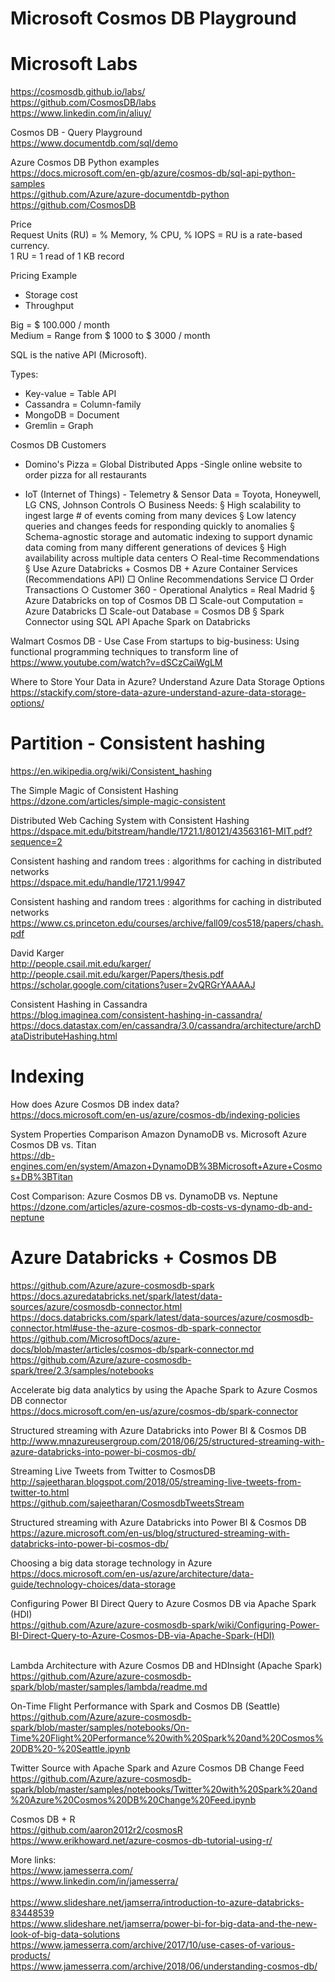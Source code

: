 # Microsoft Cosmos DB Playground

# Microsoft Labs <BR>
https://cosmosdb.github.io/labs/ <BR>
https://github.com/CosmosDB/labs <BR>
https://www.linkedin.com/in/aliuy/ <BR>	

Cosmos DB - Query Playground<BR>
https://www.documentdb.com/sql/demo

Azure Cosmos DB Python examples <BR>
https://docs.microsoft.com/en-gb/azure/cosmos-db/sql-api-python-samples <BR>
https://github.com/Azure/azure-documentdb-python <BR>
https://github.com/CosmosDB <BR>


Price <BR>
Request Units (RU) = % Memory, % CPU, % IOPS = RU is a rate-based currency.<BR>
1 RU = 1 read of 1 KB record<BR>

Pricing Example
- Storage cost
- Throughput

Big = $ 100.000 / month<BR>
Medium =  Range from $ 1000 to $ 3000 / month<BR>


SQL is the native API (Microsoft).<BR>

Types:
- Key-value = Table API
- Cassandra = Column-family 
- MongoDB = Document 
- Gremlin = Graph 

Cosmos DB Customers<BR>
- Domino's Pizza  = Global Distributed Apps
	-Single online website to order pizza for all restaurants 
	
- IoT (Internet of Things) - Telemetry & Sensor Data = Toyota, Honeywell, LG CNS, Johnson Controls
		○ Business  Needs:
			§ High scalability to ingest large # of events coming from many devices
			§ Low latency queries and changes feeds for responding quickly to anomalies 
			§ Schema-agnostic storage and automatic indexing to support dynamic data coming from many different generations of devices 
			§ High availability across multiple data centers 
		○ Real-time Recommendations 
			§ Use Azure Databricks + Cosmos DB + Azure Container Services (Recommendations API)
				□ Online Recommendations Service
				□ Order Transactions 
		○ Customer 360 - Operational Analytics = Real Madrid 
			§ Azure Databricks on top of Cosmos DB
				□ Scale-out Computation = Azure Databricks 
				□ Scale-out Database = Cosmos DB
			§ Spark Connector using SQL API
			Apache Spark on Databricks 



Walmart Cosmos DB - Use Case From startups to big-business: Using functional programming techniques to transform line of<BR>
https://www.youtube.com/watch?v=dSCzCaiWgLM <BR>	

Where to Store Your Data in Azure? Understand Azure Data Storage Options <BR>
https://stackify.com/store-data-azure-understand-azure-data-storage-options/ <BR>
	
			
# Partition - Consistent hashing
https://en.wikipedia.org/wiki/Consistent_hashing<BR>

The Simple Magic of Consistent Hashing <BR>
https://dzone.com/articles/simple-magic-consistent<BR>

Distributed Web Caching System with Consistent Hashing <BR>
https://dspace.mit.edu/bitstream/handle/1721.1/80121/43563161-MIT.pdf?sequence=2<BR>

Consistent hashing and random trees : algorithms for caching in distributed networks <BR>
https://dspace.mit.edu/handle/1721.1/9947<BR>

Consistent hashing and random trees : algorithms for caching in distributed networks <BR>
https://www.cs.princeton.edu/courses/archive/fall09/cos518/papers/chash.pdf<BR>

David Karger <BR>
http://people.csail.mit.edu/karger/<BR>
http://people.csail.mit.edu/karger/Papers/thesis.pdf<BR>
https://scholar.google.com/citations?user=2vQRGrYAAAAJ<BR>

Consistent Hashing in Cassandra <BR>
https://blog.imaginea.com/consistent-hashing-in-cassandra/<BR>
https://docs.datastax.com/en/cassandra/3.0/cassandra/architecture/archDataDistributeHashing.html<BR>

# Indexing

How does Azure Cosmos DB index data? <BR>
https://docs.microsoft.com/en-us/azure/cosmos-db/indexing-policies <BR>


System Properties Comparison Amazon DynamoDB vs. Microsoft Azure Cosmos DB vs. Titan<BR>
https://db-engines.com/en/system/Amazon+DynamoDB%3BMicrosoft+Azure+Cosmos+DB%3BTitan

Cost Comparison: Azure Cosmos DB vs. DynamoDB vs. Neptune <BR>
https://dzone.com/articles/azure-cosmos-db-costs-vs-dynamo-db-and-neptune <BR>


# Azure Databricks + Cosmos DB
https://github.com/Azure/azure-cosmosdb-spark
https://docs.azuredatabricks.net/spark/latest/data-sources/azure/cosmosdb-connector.html
https://docs.databricks.com/spark/latest/data-sources/azure/cosmosdb-connector.html#use-the-azure-cosmos-db-spark-connector <BR>
https://github.com/MicrosoftDocs/azure-docs/blob/master/articles/cosmos-db/spark-connector.md <BR>
https://github.com/Azure/azure-cosmosdb-spark/tree/2.3/samples/notebooks <BR>

Accelerate big data analytics by using the Apache Spark to Azure Cosmos DB connector <BR>
https://docs.microsoft.com/en-us/azure/cosmos-db/spark-connector <BR>

Structured streaming with Azure Databricks into Power BI & Cosmos DB <BR>
http://www.mnazureusergroup.com/2018/06/25/structured-streaming-with-azure-databricks-into-power-bi-cosmos-db/ <BR>
	
Streaming Live Tweets from Twitter to CosmosDB <BR>
http://sajeetharan.blogspot.com/2018/05/streaming-live-tweets-from-twitter-to.html <BR>
https://github.com/sajeetharan/CosmosdbTweetsStream <BR>
	
Structured streaming with Azure Databricks into Power BI & Cosmos DB<BR>
https://azure.microsoft.com/en-us/blog/structured-streaming-with-databricks-into-power-bi-cosmos-db/ <BR>

Choosing a big data storage technology in Azure <BR>
https://docs.microsoft.com/en-us/azure/architecture/data-guide/technology-choices/data-storage <BR>

Configuring Power BI Direct Query to Azure Cosmos DB via Apache Spark (HDI)<BR>
https://github.com/Azure/azure-cosmosdb-spark/wiki/Configuring-Power-BI-Direct-Query-to-Azure-Cosmos-DB-via-Apache-Spark-(HDI) <BR><BR>

Lambda Architecture with Azure Cosmos DB and HDInsight (Apache Spark) <BR>
https://github.com/Azure/azure-cosmosdb-spark/blob/master/samples/lambda/readme.md <BR>

On-Time Flight Performance with Spark and Cosmos DB (Seattle) <BR>
https://github.com/Azure/azure-cosmosdb-spark/blob/master/samples/notebooks/On-Time%20Flight%20Performance%20with%20Spark%20and%20Cosmos%20DB%20-%20Seattle.ipynb <BR>	

Twitter Source with Apache Spark and Azure Cosmos DB Change Feed <BR>
https://github.com/Azure/azure-cosmosdb-spark/blob/master/samples/notebooks/Twitter%20with%20Spark%20and%20Azure%20Cosmos%20DB%20Change%20Feed.ipynb <BR>	

Cosmos DB + R <BR>
https://github.com/aaron2012r2/cosmosR <BR>
https://www.erikhoward.net/azure-cosmos-db-tutorial-using-r/ <BR>


More links: <BR>
https://www.jamesserra.com/ <BR>
https://www.linkedin.com/in/jamesserra/ <BR>	
https://www.slideshare.net/jamserra/introduction-to-azure-databricks-83448539 <BR>
https://www.slideshare.net/jamserra/power-bi-for-big-data-and-the-new-look-of-big-data-solutions <BR>
https://www.jamesserra.com/archive/2017/10/use-cases-of-various-products/ <BR>
https://www.jamesserra.com/archive/2018/06/understanding-cosmos-db/ <BR>
	
	
	







